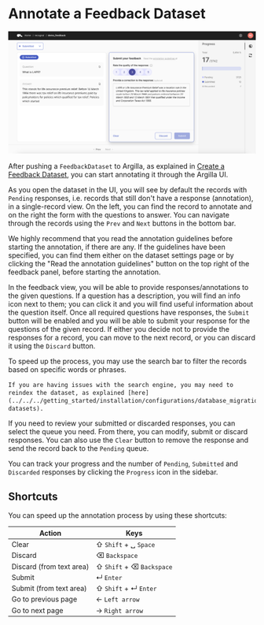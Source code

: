 # Annotate a Feedback Dataset

![Spanshot of the Submitted queue and the progress bar in a Feedback dataset](../../../_static/images/llms/snapshot-feedback-submitted.png)

After pushing a `FeedbackDataset` to Argilla, as explained in [Create a Feedback Dataset](create_dataset.ipynb), you can start annotating it through the Argilla UI.

As you open the dataset in the UI, you will see by default the records with `Pending` responses, i.e. records that still don't have a response (annotation), in a single-record view. On the left, you can find the record to annotate and on the right the form with the questions to answer. You can navigate through the records using the `Prev` and `Next` buttons in the bottom bar.

We highly recommend that you read the annotation guidelines before starting the annotation, if there are any. If the guidelines have been specified, you can find them either on the dataset settings page or by clicking the "Read the annotation guidelines" button on the top right of the feedback panel, before starting the annotation.

In the feedback view, you will be able to provide responses/annotations to the given questions. If a question has a description, you will find an info icon next to them; you can click it and you will find useful information about the question itself. Once all required questions have responses, the `Submit` button will be enabled and you will be able to submit your response for the questions of the given record. If either you decide not to provide the responses for a record, you can move to the next record, or you can discard it using the `Discard` button.

To speed up the process, you may use the search bar to filter the records based on specific words or phrases.

```{tip}
If you are having issues with the search engine, you may need to reindex the dataset, as explained [here](../../../getting_started/installation/configurations/database_migrations.md#feedback-datasets).
```

If you need to review your submitted or discarded responses, you can select the queue you need. From there, you can modify, submit or discard responses. You can also use the `Clear` button to remove the response and send the record back to the `Pending` queue.

You can track your progress and the number of `Pending`, `Submitted` and `Discarded` responses by clicking the `Progress` icon in the sidebar.


## Shortcuts

You can speed up the annotation process by using these shortcuts:

|Action|Keys|
|------|----|
|Clear|&#8679; `Shift` + &blank; `Space`|
|Discard|&#x232B; `Backspace`|
|Discard (from text area)|&#8679; `Shift` + &#x232B; `Backspace`|
|Submit|&crarr; `Enter`|
|Submit (from text area)|&#8679; `Shift` + &crarr; `Enter`|
|Go to previous page|&larr; `Left arrow`|
|Go to next page|&rarr; `Right arrow`|
